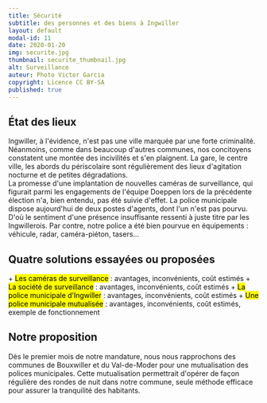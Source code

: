```yaml
---
title: Sécurité
subtitle: des personnes et des biens à Ingwiller
layout: default
modal-id: 11
date: 2020-01-20
img: securite.jpg
thumbnail: securite_thumbnail.jpg
alt: Surveillance
auteur: Photo Victor Garcia
copyright: Licence CC BY-SA
published: true
---
```


## État des lieux ##
Ingwiller, à l'évidence, n'est pas une ville marquée par une forte criminalité. Néanmoins, comme dans beaucoup d'autres communes, nos concitoyens constatent une montée des incivilités et s'en plaignent. La gare, le centre ville, les abords du périscolaire sont régulièrement des lieux d'agitation nocturne et de petites dégradations.  
La promesse d'une implantation de nouvelles caméras de surveillance, qui figurait parmi les engagements de l'équipe Doeppen lors de la précédente élection n'a, bien entendu, pas été suivie d'effet. 
La police municipale dispose aujourd'hui de deux postes d'agents, dont l'un n'est pas pourvu. D'où le sentiment d'une présence insuffisante ressenti à juste titre par les Ingwillerois. Par contre, notre police a été bien pourvue en équipements : véhicule, radar, caméra-piéton, tasers... 

<h2> Quatre solutions essayées ou proposées </h2>
+ <mark>Les caméras de surveillance</mark> : avantages, inconvénients, coût estimés  
+ <mark>La société de surveillance</mark> : avantages, inconvénients, coût estimés  
+ <mark>La police municipale d’Ingwiller</mark> : avantages, inconvénients, coût estimés  
+ <mark>Une police municipale mutualisée</mark> : avantages, inconvénients, coût estimés, exemple de fonctionnement  

## Notre proposition ##  
Dès le premier mois de notre mandature, nous nous rapprochons des communes de Bouxwiller et du Val-de-Moder pour une mutualisation des polices municipales. Cette mutualisation permettrait d'opérer de façon régulière des rondes de nuit dans notre commune, seule méthode efficace pour assurer la tranquilité des habitants.  